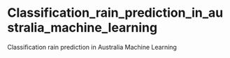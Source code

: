 # Classification_rain_prediction_in_australia_machine_learning
 Classification rain prediction in Australia Machine Learning

